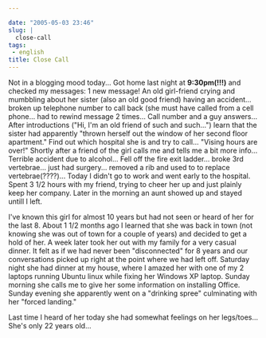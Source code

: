 ```yaml
---

date: "2005-05-03 23:46"
slug: |
  close-call
tags:
 - english
title: Close Call
---
```


Not in a blogging mood today... Got home last night at **9:30pm(!!!)**
and checked my messages: 1 new message! An old girl-friend crying and
mumbbling about her sister (also an old good friend) having an
accident... broken up telephone number to call back (she must have
called from a cell phone... had to rewind message 2 times... Call number
and a guy answers... After introductions ("Hi, I'm an old friend of such
and such...") learn that the sister had apparently "thrown herself out
the window of her second floor apartment." Find out which hospital she
is and try to call... "Vising hours are over!" Shortly after a friend of
the girl calls me and tells me a bit more info... Terrible accident due
to alcohol... Fell off the fire exit ladder... broke 3rd vertebrae...
just had surgery... removed a rib and used to to replace
vertebrae(????)... Today I didn't go to work and went early to the
hospital. Spent 3 1/2 hours with my friend, trying to cheer her up and
just plainly keep her company. Later in the morning an aunt showed up
and stayed untill I left.

I've known this girl for almost 10 years but had not seen or heard of
her for the last 8. About 1 1/2 months ago I learned that she was back
in town (not knowing she was out of town for a couple of years) and
decided to get a hold of her. A week later took her out with my family
for a very casual dinner. It felt as if we had never been "disconnected"
for 8 years and our conversations picked up right at the point where we
had left off. Saturday night she had dinner at my house, where I amazed
her with one of my 2 laptops running Ubuntu linux while fixing her
Windows XP laptop. Sunday morning she calls me to give her some
information on installing Office. Sunday evening she apparently went on
a "drinking spree" culminating with her "forced landing."

Last time I heard of her today she had somewhat feelings on her
legs/toes... She's only 22 years old...
